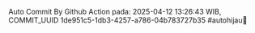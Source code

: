 Auto Commit By Github Action pada: 2025-04-12 13:26:43 WIB, COMMIT_UUID 1de951c5-1db3-4257-a786-04b783727b35 #autohijau🗿
